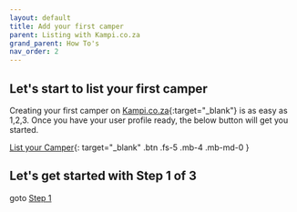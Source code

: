 ```yaml
---
layout: default
title: Add your first camper
parent: Listing with Kampi.co.za
grand_parent: How To's
nav_order: 2
---
```


## Let's start to list your first camper
Creating your first camper on [Kampi.co.za](https://kampi.co.za){:target="_blank"} is as easy as 1,2,3. Once you have your user profile ready, the below button will get you started.

[List your Camper](https://www.kampi.co.za/become-a-owner){: target="_blank" .btn .fs-5 .mb-4 .mb-md-0 }

## Let's get started with Step 1 of 3
goto [Step 1](/docs/listing/listing-step1)